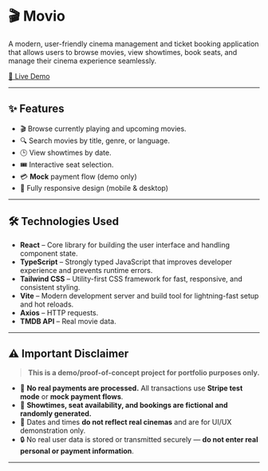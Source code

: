 # 🎬 Movio

A modern, user-friendly cinema management and ticket booking application that allows users to browse movies, view showtimes, book seats, and manage their cinema experience seamlessly.

[🔗 Live Demo](https://viviantangdev.github.io/movio/)

---

## ✨ Features

- 🎬 Browse currently playing and upcoming movies.
- 🔍 Search movies by title, genre, or language.
- 🕒 View showtimes by date.
- 🎟️ Interactive seat selection.
- 💳 **Mock** payment flow (demo only)  
- 📱 Fully responsive design (mobile & desktop)

---

## 🛠️ Technologies Used

- **React** – Core library for building the user interface and handling component state.  
- **TypeScript** – Strongly typed JavaScript that improves developer experience and prevents runtime errors.  
- **Tailwind CSS** – Utility-first CSS framework for fast, responsive, and consistent styling.  
- **Vite** – Modern development server and build tool for lightning-fast setup and hot reloads.  
- **Axios** – HTTP requests.  
- **TMDB API** – Real movie data.

---

## ⚠️ Important Disclaimer

> **This is a demo/proof-of-concept project for portfolio purposes only.**

- 🚫 **No real payments are processed.** All transactions use **Stripe test mode** or **mock payment flows**.
- 🎲 **Showtimes, seat availability, and bookings are fictional and randomly generated.**
- 📅 Dates and times **do not reflect real cinemas** and are for UI/UX demonstration only.
- 🔒 No real user data is stored or transmitted securely — **do not enter real personal or payment information**.

---